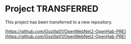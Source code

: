 # Project TRANSFERRED

This project has been transferred to a new repository.

[https://github.com/Gozilla01/OpenWebNet2-OpenHab-PRE](https://github.com/Gozilla01/OpenWebNet2-OpenHab-PRE)




